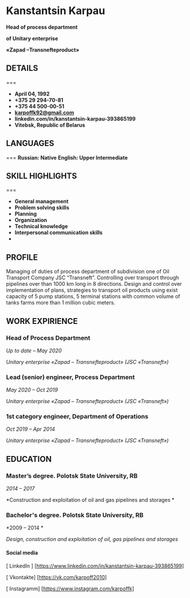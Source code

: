 # Kanstantsin Karpau
**Head of process department**

**of Unitary enterprise**

**«Zapad –Transnefteproduct»**

## DETAILS
===
+ **April 04, 1992**
+ **+375 29 294-70-81**
+ **+375 44 500-00-51**
+ **karpoffk92@gmail.com**
+ **linkedin.com/in/kanstantsin-karpau-393865199**
+ **Vitebsk, Republic of Belarus**

## LANGUAGES
===
**Russian: Native**
**English: Upper Intermediate**

## SKILL HIGHLIGHTS
===
-	**General management**
-	**Problem solving skills**
-	**Planning**
-	**Organization**
-	**Technical knowledge**
-	**Interpersonal communication skills**
-	
## PROFILE 

 Managing of duties of process department of subdivision one of Oil Transport Company JSC “Transneft”. Controlling over transport through pipelines over than 1000 km long in 8 directions. Design and control over implementation of plans, strategies to transport oil products using exist capacity of 5 pump stations, 5 terminal stations with common volume  of tanks farms more than 1 million cubic meters.
 
## WORK EXPIRIENCE

### Head of Process Department 

*Up to date – May 2020*

*Unitary enterprise «Zapad – Transnefteproduct» (JSC «Transneft»)*

### Lead (senior) engineer, Process Department

*May 2020 – Oct 2019*

*Unitary enterprise «Zapad – Transnefteproduct» (JSC «Transneft»)*

### 1st category engineer, Department of Operations

*Oct 2019 – Apr 2014*

*Unitary enterprise «Zapad – Transnefteproduct» (JSC «Transneft»)*

## EDUCATION

### Master’s degree. Polotsk State University, RB

*2014 – 2017*

*Construction and exploitation of oil and gas pipelines and storages *

### Bachelor's degree. Polotsk State University, RB

*2009 – 2014 *

*Design, construction and exploitation of oil, gas pipelines and storages*

#### Social media
[ LinkedIn  ] [https://www.linkedin.com/in/kanstantsin-karpau-393865199]

[ Vkontakte] [https://vk.com/karpoff2010]

[ Instagramm] [https://www.instagram.com/karpoffk]


